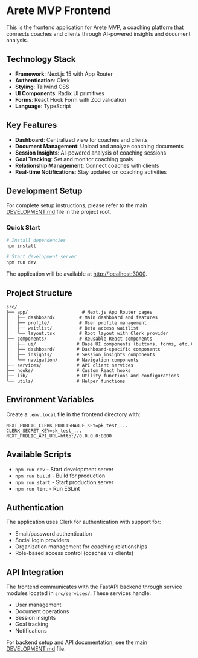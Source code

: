 # Arete MVP Frontend

This is the frontend application for Arete MVP, a coaching platform that connects coaches and clients through AI-powered insights and document analysis.

## Technology Stack

- **Framework**: Next.js 15 with App Router
- **Authentication**: Clerk
- **Styling**: Tailwind CSS
- **UI Components**: Radix UI primitives
- **Forms**: React Hook Form with Zod validation
- **Language**: TypeScript

## Key Features

- **Dashboard**: Centralized view for coaches and clients
- **Document Management**: Upload and analyze coaching documents
- **Session Insights**: AI-powered analysis of coaching sessions
- **Goal Tracking**: Set and monitor coaching goals
- **Relationship Management**: Connect coaches with clients
- **Real-time Notifications**: Stay updated on coaching activities

## Development Setup

For complete setup instructions, please refer to the main [DEVELOPMENT.md](../DEVELOPMENT.md) file in the project root.

### Quick Start

```bash
# Install dependencies
npm install

# Start development server
npm run dev
```

The application will be available at [http://localhost:3000](http://localhost:3000).

## Project Structure

```
src/
├── app/                    # Next.js App Router pages
│   ├── dashboard/         # Main dashboard and features
│   ├── profile/           # User profile management
│   ├── waitlist/          # Beta access waitlist
│   └── layout.tsx         # Root layout with Clerk provider
├── components/            # Reusable React components
│   ├── ui/               # Base UI components (buttons, forms, etc.)
│   ├── dashboard/        # Dashboard-specific components
│   ├── insights/         # Session insights components
│   └── navigation/       # Navigation components
├── services/             # API client services
├── hooks/                # Custom React hooks
├── lib/                  # Utility functions and configurations
└── utils/                # Helper functions
```

## Environment Variables

Create a `.env.local` file in the frontend directory with:

```
NEXT_PUBLIC_CLERK_PUBLISHABLE_KEY=pk_test_...
CLERK_SECRET_KEY=sk_test_...
NEXT_PUBLIC_API_URL=http://0.0.0.0:8000
```

## Available Scripts

- `npm run dev` - Start development server
- `npm run build` - Build for production
- `npm run start` - Start production server
- `npm run lint` - Run ESLint

## Authentication

The application uses Clerk for authentication with support for:
- Email/password authentication
- Social login providers
- Organization management for coaching relationships
- Role-based access control (coaches vs clients)

## API Integration

The frontend communicates with the FastAPI backend through service modules located in `src/services/`. These services handle:
- User management
- Document operations
- Session insights
- Goal tracking
- Notifications

For backend setup and API documentation, see the main [DEVELOPMENT.md](../DEVELOPMENT.md) file.
